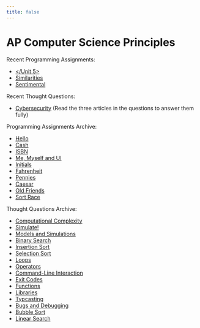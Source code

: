 ```yaml
---
title: false
---
```


# AP Computer Science Principles

Recent Programming Assignments:
  - [</Unit 5>](https://docs.cs50.net/2018/ap/problems/unit5/unit5.html)
  - [Similarities](https://docs.cs50.net/2018/ap/problems/similarities/less/similarities.html)
  - [Sentimental](https://docs.cs50.net/2018/ap/problems/sentimental/sentimental.html)

Recent Thought Questions:
  - [Cybersecurity](https://sfchmbrln.github.io/ap/units/unit5/cybersecurity/)
  (Read the three articles in the questions to answer them fully)


Programming Assignments Archive:
  - [Hello](https://docs.cs50.net/2018/ap/problems/hello/hello.html)
  - [Cash](https://docs.cs50.net/2018/ap/problems/cash/cash.html)
  - [ISBN](https://docs.cs50.net/2018/ap/problems/isbn/isbn.html)
  - [Me, Myself and UI](https://docs.cs50.net/2018/ap/problems/ui/ui.html)
  - [Initials](https://docs.cs50.net/2018/ap/problems/initials/less/initials.html)
  - [Fahrenheit](https://docs.cs50.net/2018/ap/problems/fahrenheit/fahrenheit.html)
  - [Pennies](https://docs.cs50.net/2018/ap/problems/pennies/pennies.html)
  - [Caesar](https://docs.cs50.net/2018/ap/problems/caesar/caesar.html)
  - [Old Friends](https://docs.cs50.net/2018/ap/problems/friends/friends.html)
  - [Sort Race](https://docs.cs50.net/2018/ap/problems/race/race.html)

Thought Questions Archive:
  - [Computational Complexity](https://sfchmbrln.github.io/ap/units/unit3/computational_complexity/)
  - [Simulate!](https://docs.cs50.net/2018/ap/problems/simulate/simulate.html)
  - [Models and Simulations](https://sfchmbrln.github.io/ap/units/unit3/models_and_simulations/)
  - [Binary Search](https://sfchmbrln.github.io/ap/units/unit3/binary_search)
  - [Insertion Sort](https://sfchmbrln.github.io/ap/units/unit3/insertion_sort)
  - [Selection Sort](https://sfchmbrln.github.io/ap/units/unit3/selection_sort)
  - [Loops](https://sfchmbrln.github.io/ap/units/unit1/loops)
  - [Operators](https://sfchmbrln.github.io/ap/units/unit1/operators)
  - [Command-Line Interaction](https://sfchmbrln.github.io/ap/units/unit2/command-line_interaction)
  - [Exit Codes](https://sfchmbrln.github.io/ap/units/unit2/exit_codes)
  - [Functions](https://sfchmbrln.github.io/ap/units/unit2/functions)
  - [Libraries](https://sfchmbrln.github.io/ap/units/unit2/libraries)
  - [Typcasting](https://sfchmbrln.github.io/ap/units/unit2/typecasting/)
  - [Bugs and Debugging](https://sfchmbrln.github.io/ap/units/unit2/bugs_and_debugging)
  - [Bubble Sort](https://sfchmbrln.github.io/ap/units/unit3/bubble_sort)
  - [Linear Search](https://sfchmbrln.github.io/ap/units/unit3/linear_search/)
